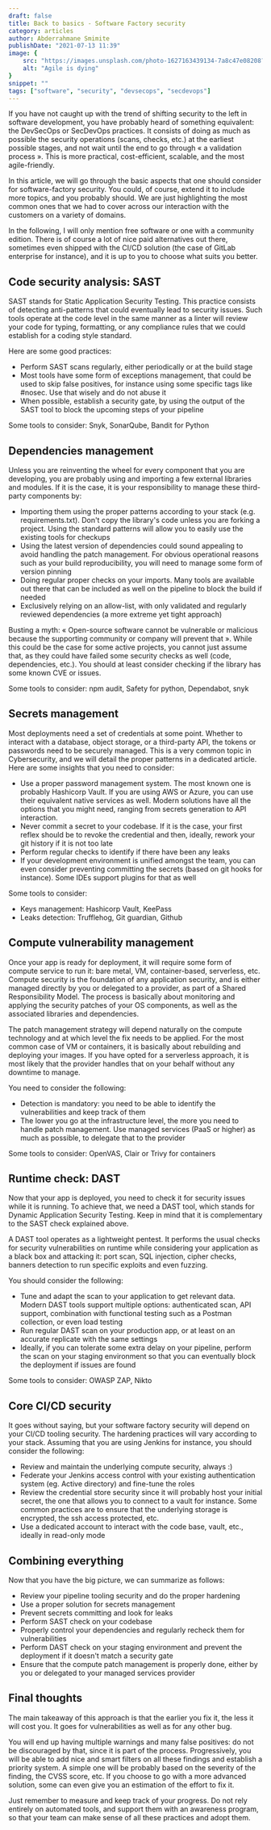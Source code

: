 ```yaml
---
draft: false
title: Back to basics - Software Factory security
category: articles
author: Abderrahmane Smimite
publishDate: "2021-07-13 11:39"
image: {
    src: "https://images.unsplash.com/photo-1627163439134-7a8c47e08208?&fit=crop&w=430&h=240",
    alt: "Agile is dying"
}
snippet: ""
tags: ["software", "security", "devsecops", "secdevops"]
---
```



If you have not caught up with the trend of shifting security to the left in software development, you have probably heard of something equivalent: the DevSecOps or SecDevOps practices. It consists of doing as much as possible the security operations (scans, checks, etc.) at the earliest possible stages, and not wait until the end to go through « a validation process ». This is more practical, cost-efficient, scalable, and the most agile-friendly.

In this article, we will go through the basic aspects that one should consider for software-factory security. You could, of course, extend it to include more topics, and you probably should. We are just highlighting the most common ones that we had to cover across our interaction with the customers on a variety of domains.

In the following, I will only mention free software or one with a community edition. There is of course a lot of nice paid alternatives out there, sometimes even shipped with the CI/CD solution (the case of GitLab enterprise for instance), and it is up to you to choose what suits you better.

## Code security analysis: SAST
SAST stands for Static Application Security Testing. This practice consists of detecting anti-patterns that could eventually lead to security issues. Such tools operate at the code level in the same manner as a linter will review your code for typing, formatting, or any compliance rules that we could establish for a coding style standard.

Here are some good practices:

- Perform SAST scans regularly, either periodically or at the build stage
- Most tools have some form of exceptions management, that could be used to skip false positives, for instance using some specific tags like #nosec. Use that wisely and do not abuse it
- When possible, establish a security gate, by using the output of the SAST tool to block the upcoming steps of your pipeline

Some tools to consider: Snyk, SonarQube, Bandit for Python

## Dependencies management
Unless you are reinventing the wheel for every component that you are developing, you are probably using and importing a few external libraries and modules. If it is the case, it is your responsibility to manage these third-party components by:
- Importing them using the proper patterns according to your stack (e.g. requirements.txt). Don't copy the library's code unless you are forking a project. Using the standard patterns will allow you to easily use the existing tools for checkups
- Using the latest version of dependencies could sound appealing to avoid handling the patch management. For obvious operational reasons such as your build reproducibility, you will need to manage some form of version pinning
- Doing regular proper checks on your imports. Many tools are available out there that can be included as well on the pipeline to block the build if needed
- Exclusively relying on an allow-list, with only validated and regularly reviewed dependencies (a more extreme yet tight approach)

Busting a myth: « Open-source software cannot be vulnerable or malicious because the supporting community or company will prevent that ». While this could be the case for some active projects, you cannot just assume that, as they could have failed some security checks as well (code, dependencies, etc.). You should at least consider checking if the library has some known CVE or issues.

Some tools to consider: npm audit, Safety for python, Dependabot, snyk

## Secrets management
Most deployments need a set of credentials at some point. Whether to interact with a database, object storage, or a third-party API, the tokens or passwords need to be securely managed.
This is a very common topic in Cybersecurity, and we will detail the proper patterns in a dedicated article. Here are some insights that you need to consider:
- Use a proper password management system. The most known one is probably Hashicorp Vault. If you are using AWS or Azure, you can use their equivalent native services as well. Modern solutions have all the options that you might need, ranging from secrets generation to API interaction.
- Never commit a secret to your codebase. If it is the case, your first reflex should be to revoke the credential and then, ideally, rework your git history if it is not too late
- Perform regular checks to identify if there have been any leaks
- If your development environment is unified amongst the team, you can even consider preventing committing the secrets (based on git hooks for instance). Some IDEs support plugins for that as well

Some tools to consider:
- Keys management: Hashicorp Vault, KeePass
- Leaks detection: Trufflehog, Git guardian, Github

## Compute vulnerability management
Once your app is ready for deployment, it will require some form of compute service to run it: bare metal, VM, container-based, serverless, etc. Compute security is the foundation of any application security, and is either managed directly by you or delegated to a provider, as part of a Shared Responsibility Model. The process is basically about monitoring and applying the security patches of your OS components, as well as the associated libraries and dependencies.

The patch management strategy will depend naturally on the compute technology and at which level the fix needs to be applied. For the most common case of VM or containers, it is basically about rebuilding and deploying your images. If you have opted for a serverless approach, it is most likely that the provider handles that on your behalf without any downtime to manage.

You need to consider the following:
- Detection is mandatory: you need to be able to identify the vulnerabilities and keep track of them
- The lower you go at the infrastructure level, the more you need to handle patch management. Use managed services (PaaS or higher) as much as possible, to delegate that to the provider

Some tools to consider: OpenVAS, Clair or Trivy for containers

## Runtime check: DAST
Now that your app is deployed, you need to check it for security issues while it is running. To achieve that, we need a DAST tool, which stands for Dynamic Application Security Testing. Keep in mind that it is complementary to the SAST check explained above.

A DAST tool operates as a lightweight pentest. It performs the usual checks for security vulnerabilities on runtime while considering your application as a black box and attacking it: port scan, SQL injection, cipher checks, banners detection to run specific exploits and even fuzzing.

You should consider the following:
- Tune and adapt the scan to your application to get relevant data. Modern DAST tools support multiple options: authenticated scan, API support, combination with functional testing such as a Postman collection, or even load testing
- Run regular DAST scan on your production app, or at least on an accurate replicate with the same settings
- Ideally, if you can tolerate some extra delay on your pipeline, perform the scan on your staging environment so that you can eventually block the deployment if issues are found

Some tools to consider: OWASP ZAP, Nikto

## Core CI/CD security
It goes without saying, but your software factory security will depend on your CI/CD tooling security. The hardening practices will vary according to your stack. Assuming that you are using Jenkins for instance, you should consider the following:
- Review and maintain the underlying compute security, always :)
- Federate your Jenkins access control with your existing authentication system (eg. Active directory) and fine-tune the roles
- Review the credential store security since it will probably host your initial secret, the one that allows you to connect to a vault for instance. Some common practices are to ensure that the underlying storage is encrypted, the ssh access protected, etc.
- Use a dedicated account to interact with the code base, vault, etc., ideally in read-only mode

## Combining everything
Now that you have the big picture, we can summarize as follows:
- Review your pipeline tooling security and do the proper hardening
- Use a proper solution for secrets management
- Prevent secrets committing and look for leaks
- Perform SAST check on your codebase
- Properly control your dependencies and regularly recheck them for vulnerabilities
- Perform DAST check on your staging environment and prevent the deployment if it doesn't match a security gate
- Ensure that the compute patch management is properly done, either by you or delegated to your managed services provider

## Final thoughts
The main takeaway of this approach is that the earlier you fix it, the less it will cost you. It goes for vulnerabilities as well as for any other bug.

You will end up having multiple warnings and many false positives: do not be discouraged by that, since it is part of the process. Progressively, you will be able to add nice and smart filters on all these findings and establish a priority system. A simple one will be probably based on the severity of the finding, the CVSS score, etc. If you choose to go with a more advanced solution, some can even give you an estimation of the effort to fix it.

Just remember to measure and keep track of your progress. Do not rely entirely on automated tools, and support them with an awareness program, so that your team can make sense of all these practices and adopt them.